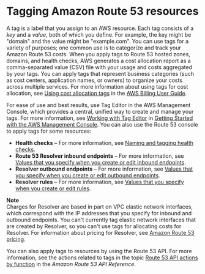 # Tagging Amazon Route 53 resources<a name="tagging-resources"></a>

A tag is a label that you assign to an AWS resource\. Each tag consists of a *key* and a *value*, both of which you define\. For example, the key might be "domain" and the value might be "example\.com"\. You can use tags for a variety of purposes; one common use is to categorize and track your Amazon Route 53 costs\. When you apply tags to Route 53 hosted zones, domains, and health checks, AWS generates a cost allocation report as a comma\-separated value \(CSV\) file with your usage and costs aggregated by your tags\. You can apply tags that represent business categories \(such as cost centers, application names, or owners\) to organize your costs across multiple services\. For more information about using tags for cost allocation, see [Using cost allocation tags](https://docs.aws.amazon.com/awsaccountbilling/latest/aboutv2/cost-alloc-tags.html) in the [AWS Billing User Guide](https://docs.aws.amazon.com/awsaccountbilling/latest/aboutv2/)\.

For ease of use and best results, use Tag Editor in the AWS Management Console, which provides a central, unified way to create and manage your tags\. For more information, see [Working with Tag Editor](https://docs.aws.amazon.com/awsconsolehelpdocs/latest/gsg/tag-editor.html) in [Getting Started with the AWS Management Console](https://docs.aws.amazon.com/awsconsolehelpdocs/latest/gsg/getting-started.html)\. You can also use the Route 53 console to apply tags for some resources:
+ **Health checks** – For more information, see [Naming and tagging health checks](health-checks-tagging.md)\.
+ **Route 53 Resolver inbound endpoints** – For more information, see [Values that you specify when you create or edit inbound endpoints](resolver-forwarding-inbound-queries.md#resolver-forwarding-inbound-queries-values)\.
+ **Resolver outbound endpoints** – For more information, see [Values that you specify when you create or edit outbound endpoints](resolver-forwarding-outbound-queries.md#resolver-forwarding-outbound-queries-endpoint-values)\.
+ **Resolver rules** – For more information, see [Values that you specify when you create or edit rules](resolver-forwarding-outbound-queries.md#resolver-forwarding-outbound-queries-rule-values)\.

**Note**  
Charges for Resolver are based in part on VPC elastic network interfaces, which correspond with the IP addresses that you specify for inbound and outbound endpoints\. You can't currently tag elastic network interfaces that are created by Resolver, so you can't use tags for allocating costs for Resolver\. For information about pricing for Resolver, see [Amazon Route 53 pricing](https://aws.amazon.com/route53/pricing/)\.

You can also apply tags to resources by using the Route 53 API\. For more information, see the actions related to tags in the topic [Route 53 API actions by function](https://docs.aws.amazon.com/Route53/latest/APIReference/API-actions-by-function.html) in the *Amazon Route 53 API Reference*\.